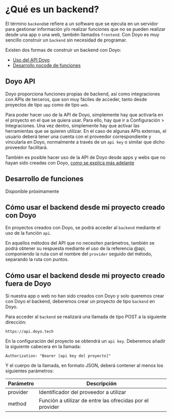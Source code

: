 # ¿Qué es un backend?

El término `backend`se refiere a un software que se ejecuta en un servidor para gestionar información y/o realizar funciones que no se pueden realizar desde una app o una web, también llamados `frontend`. Con Doyo es muy sencillo construir un `backend` sin necesidad de programar.

Existen dos formas de construir un backend con Doyo:

- [Uso del API Doyo](#doyo_api)
- [Desarrollo nocode de funciones](#desarrollo_de_funciones)

## Doyo API

Doyo proporciona funciones propias de backend, así como integraciones con APIs de terceros, que son muy fáciles de acceder, tanto desde proyectos de tipo `app` como de tipo `web`.

Para poder hacer uso de la API de Doyo, simplemente hay que activarla en el proyecto en el que se quiera usar. Para ello, hay que ir a Configuración > Integraciones. Una vez dentro, simplemente hay que activar las herramientas que se quieren utilizar. En el caso de algunas APIs externas, el usuario deberá tener una cuenta con el proveedor correspondiente y vincularla en Doyo, normalmente a través de un `api key` o similar que dicho proveedor facilitará.

También es posible hacer uso de la API de Doyo desde apps y webs que no hayan sido creadas con Doyo, [como se explica más adelante](#como_usar_el_backend_desde_mi_proyecto_creado_fuera_de_doyo)


## Desarrollo de funciones

Disponible próximamente


## Cómo usar el backend desde mi proyecto creado con Doyo

En proyectos creados con Doyo, se podrá acceder al `backend` mediante el uso de la función `api`.

En aquellos métodos del API que no necesiten parámetros, también se podrá obtener su respuesta mediante el uso de la referencia @api, componiendo la ruta con el nombre del `provider` seguido del método, separando la ruta con puntos.


## Cómo usar el backend desde mi proyecto creado fuera de Doyo

Si nuestra app o web no han sido creados con Doyo y solo queremos crear con Doyo el backend, deberemos crear un proyecto de tipo `backend` en Doyo.

Para acceder al `backend` se realizará una llamada de tipo POST a la siguiente dirección:
```
https://api.doyo.tech
```

En la configuración del proyecto se obtendrá un `api key`. Deberemos añadir la siguiente cabecera en la llamada:
```
Authorization: "Bearer [api key del proyecto]"
```

Y el cuerpo de la llamada, en formato JSON, deberá contener al menos los siguientes parámetros:

 | Parámetro | Descripción |
  | ------------- | ------------- |
  | provider | Identificador del proveedor a utilizar |
  | method | Función a utilizar de entre las ofrecidas por el provider |